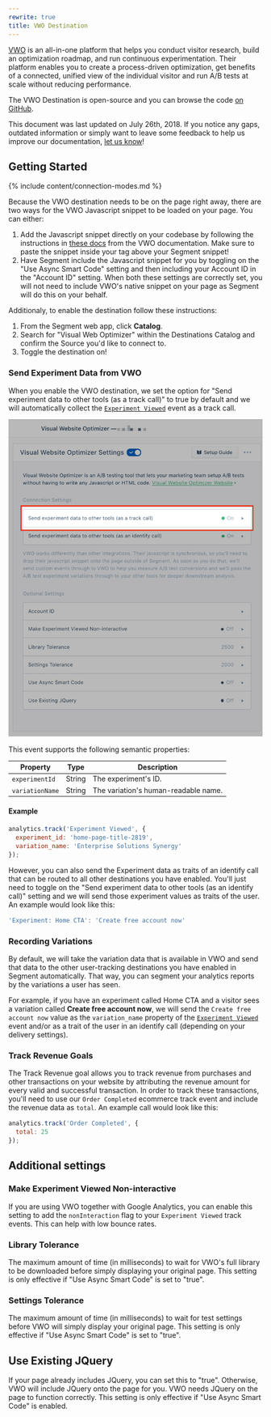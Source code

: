 ```yaml
---
rewrite: true
title: VWO Destination
---
```


[VWO](https://vwo.com/) is an all-in-one platform that helps you conduct visitor research, build an optimization roadmap, and run continuous experimentation. Their platform enables you to create a process-driven optimization, get benefits of a connected, unified view of the individual visitor and run A/B tests at scale without reducing performance.

The VWO Destination is open-source and you can browse the code [on GitHub](https://github.com/segment-integrations/analytics.js-integration-visual-website-optimizer).

This document was last updated on July 26th, 2018. If you notice any gaps, outdated information or simply want to leave some feedback to help us improve our documentation, [let us know](https://segment.com/help/contact)!

## Getting Started

{% include content/connection-modes.md %}

Because the VWO destination needs to be on the page right away, there are two ways for the VWO Javascript snippet to be loaded on your page. You can either:

1. Add the Javascript snippet directly on your codebase by following the instructions in [these docs](https://vwo.com/knowledge/add-vwo-smartcode-to-your-website/) from the VWO documentation. Make sure to paste the snippet inside your <HEAD> tag above your Segment snippet!
2. Have Segment include the Javascript snippet for you by toggling on the "Use Async Smart Code" setting and then including your Account ID in the "Account ID" setting. When both these settings are correctly set, you will not need to include VWO's native snippet on your page as Segment will do this on your behalf.

Additionaly, to enable the destination  follow these instructions:

1. From the Segment web app, click **Catalog**.
2. Search for "Visual Web Optimizer" within the Destinations Catalog and confirm the Source you'd like to connect to.
3. Toggle the destination on!


### Send Experiment Data from VWO

When you enable the VWO destination, we set the option for "Send experiment data to other tools (as a track call)" to true by default and we will automatically collect the [`Experiment Viewed`](/docs/connections/spec/ab-testing/) event as a track call.

![Turn on VWO](images/experiment-viewed-setting.png)

This event supports the following semantic properties:

Property          | Type   | Description
--------          | ----   | -----------
`experimentId`   | String | The experiment's ID.
`variationName`  | String | The variation's human-readable name.

#### Example

```javascript
analytics.track('Experiment Viewed', {
  experiment_id: 'home-page-title-2819',
  variation_name: 'Enterprise Solutions Synergy'
});
```

However, you can also send the Experiment data as traits of an identify call that can be routed to all other destinations you have enabled. You'll just need to toggle on the "Send experiment data to other tools (as an identify call)" setting and we will send those experiment values as traits of the user. An example would look like this:

```javascript
'Experiment: Home CTA': 'Create free account now'
```

### Recording Variations

By default, we will take the variation data that is available in VWO and send that data to the other user-tracking destinations you have enabled in Segment automatically. That way, you can segment your analytics reports by the variations a user has seen.

For example, if you have an experiment called Home CTA and a visitor sees a variation called **Create free account now**, we will send the `Create free account now` value as the `variation_name` property of the [`Experiment Viewed`](/docs/connections/spec/ab-testing/) event and/or as a trait of the user in an identify call (depending on your delivery settings).


### Track Revenue Goals

The Track Revenue goal allows you to track revenue from purchases and other transactions on your website by attributing the revenue amount for every valid and successful transaction. In order to track these transactions, you'll need to use our `Order Completed` ecommerce track event and include the revenue data as `total`. An example call would look like this:

```javascript
analytics.track('Order Completed', {
  total: 25
});
```

## Additional settings

### Make Experiment Viewed Non-interactive
If you are using VWO together with Google Analytics, you can enable this setting to add the `nonInteraction` flag to your `Experiment Viewed` track events. This can help with low bounce rates.

### Library Tolerance
The maximum amount of time (in milliseconds) to wait for VWO's full library to be downloaded before simply displaying your original page. This setting is only effective if "Use Async Smart Code" is set to "true".

### Settings Tolerance
The maximum amount of time (in milliseconds) to wait for test settings before VWO will simply display your original page. This setting is only effective if "Use Async Smart Code" is set to "true".

## Use Existing JQuery
If your page already includes JQuery, you can set this to "true". Otherwise, VWO will include JQuery onto the page for you. VWO needs JQuery on the page to function correctly. This setting is only effective if "Use Async Smart Code" is enabled.
